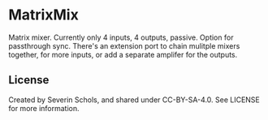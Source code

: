 # MatrixMix

Matrix mixer. Currently only 4 inputs, 4 outputs, passive. Option for passthrough sync. There's an extension port to chain mulitple mixers together, for more inputs, or add a separate amplifer for the outputs.

## License
Created by Severin Schols, and shared under CC-BY-SA-4.0. See LICENSE for more information.
